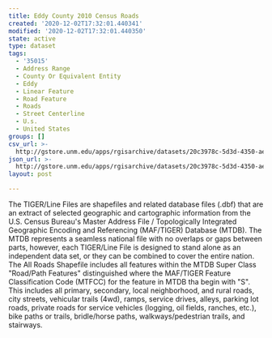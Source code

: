 ```yaml
---
title: Eddy County 2010 Census Roads
created: '2020-12-02T17:32:01.440341'
modified: '2020-12-02T17:32:01.440350'
state: active
type: dataset
tags:
  - '35015'
  - Address Range
  - County Or Equivalent Entity
  - Eddy
  - Linear Feature
  - Road Feature
  - Roads
  - Street Centerline
  - U.s.
  - United States
groups: []
csv_url: >-
  http://gstore.unm.edu/apps/rgisarchive/datasets/20c3978c-5d3d-4350-ae79-7ed1837fbc3d/tl_2010_35015_roads.derived.csv
json_url: >-
  http://gstore.unm.edu/apps/rgisarchive/datasets/20c3978c-5d3d-4350-ae79-7ed1837fbc3d/tl_2010_35015_roads.derived.json
layout: post

---
```

The TIGER/Line Files are shapefiles and related database files (.dbf) that are an extract of selected geographic and cartographic information from the U.S. Census Bureau's Master Address File / Topologically Integrated Geographic Encoding and Referencing (MAF/TIGER) Database (MTDB).  The MTDB represents a seamless national file with no overlaps or gaps between parts, however, each TIGER/Line File is designed to stand alone as an independent data set, or they can be combined to cover the entire nation.  The All Roads Shapefile includes all features within the MTDB Super Class "Road/Path Features" distinguished where the MAF/TIGER Feature Classification Code (MTFCC) for the feature in MTDB tha begin with "S".  This includes all primary, secondary, local neighborhood, and rural roads, city streets, vehicular trails (4wd), ramps, service drives, alleys, parking lot roads, private roads for service vehicles (logging, oil fields, ranches, etc.), bike paths or trails, bridle/horse paths, walkways/pedestrian trails, and stairways.  

